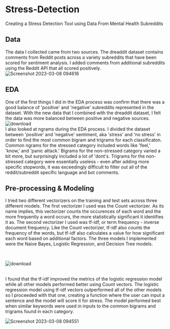 # Stress-Detection

Creating a Stress Detection Tool using Data From Mental Health Subreddits

## Data
The data I collected came from two sources.  The dreaddit dataset contains comments from Reddit posts across a variety subreddits that have been scored for sentiment analysis.  I added comments from additional subreddits using the Reddit API that all scored positively.
 <br>
![Screenshot 2023-03-08 094616](https://user-images.githubusercontent.com/109488204/223744302-22f453aa-c9c1-43aa-845d-8656c143fbd4.png)
 <br>

## EDA
One of the first things I did in the EDA process was confirm that there was a good balance of 'positive' and 'negative' subreddits represented in the dataset.  With the new data that I combined with the dreaddit dataset, I felt the data was more balanced between positive and negative sources.  <br>
![download](https://user-images.githubusercontent.com/109488204/223739442-698ba7e9-b8f4-436e-b20f-e445f1ed4697.png)
 <br>
I also looked at ngrams during the EDA process.  I divided the dataset between 'positive' and 'negative' sentiment, aka 'stress' and 'no stress' in order to find the most common bigram and trigrams for each classificaton.  Common ngrams for the stressed category included words like 'feel,' 'know,' and 'panic attack.'  Bigrams for the non-stressed category varied a bit more, but surprisingly included a lot of 'dont's.  Trigrams for the non-stressed category were essentially useless - even after adding more specific stopwords, it was exceedingly difficult to filter out all of the reddit/subreddit specific language and bot comments.

## Pre-processing & Modeling
I tried two different vectorizers on the training and test sets across three different models. The first vectorizer I used was the Count vectorizer. As its name implies, this vectorizer counts the occurences of each word and the more frequently a word occurs, the more statistically significant it identifies it as. The second vectorizer I used was tf-idf, or term frequency - inverse document frequency. Like the Count vectorizer, tf-idf also counts the frequency of the words, but tf-idf also calculates a value for how significant each word based on additional factors. The three models I implemented were the Naive Bayes, Logistic Regression, and Decision Tree models.  

 <br>
 
![download](https://user-images.githubusercontent.com/109488204/223743810-bc40aacf-2c8b-45db-b6e3-17bd37d74e10.png)


 <br>
I found that the tf-idf improved the metrics of the logistic regression model while all other models performed better using Count vectors.  The logistic regression model using tf-idf vectors outperformed all of the other models so I proceeded with that one, creating a function where the user can input a sentence and the model will score it for stress.  The model performed best when similar keywords were used in inputs to the common bigrams and trigrams found in each category.
 <br>
 
![Screenshot 2023-03-08 094551](https://user-images.githubusercontent.com/109488204/223744397-b7af0ef0-0e9a-4ef5-b365-1c91fc39b71c.png)

